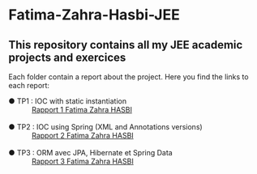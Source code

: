 # Fatima-Zahra-Hasbi-JEE
## This repository contains all my JEE academic projects and exercices

Each folder contain a report about the project. Here you find the links to each report: 

 ● TP1 : IOC with static instantiation <br />
 &ensp;&ensp;&ensp;&ensp;&ensp;&ensp;&nbsp;[Rapport 1 Fatima Zahra HASBI](https://github.com/FatimaZahraHASBI/Fatima-Zahra-Hasbi-JEE/blob/94847390d2b0a3aa0f86ae1901166e60fdbc75a0/tp1%20IOC%20Manuel/Rapport%201-%20HASBI.pdf)
<br /> <br />
 ● TP2 : IOC using Spring (XML and Annotations versions) <br />
 &ensp;&ensp;&ensp;&ensp;&ensp;&ensp;&nbsp;[Rapport 2 Fatima Zahra HASBI](https://github.com/FatimaZahraHASBI/Fatima-Zahra-Hasbi-JEE/blob/2f9b8db3f4b0a7a5b3ecd52b36978297a3cb4912/tp2-ioc-spring/Rapport%202%20-%20HASBI.pdf)
<br /> <br />
 ● TP3 : ORM avec JPA, Hibernate et Spring Data <br />
 &ensp;&ensp;&ensp;&ensp;&ensp;&ensp;&nbsp;[Rapport 3 Fatima Zahra HASBI](https://github.com/FatimaZahraHASBI/Fatima-Zahra-Hasbi-JEE/blob/master/tp3-jpa/Rapport%203-%20HASBI.pdf)
